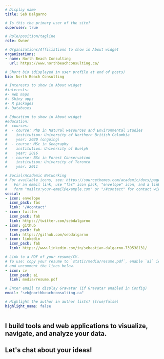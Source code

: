 ```yaml
---
# Display name
title: Seb Dalgarno

# Is this the primary user of the site?
superuser: true

# Role/position/tagline
role: Owner

# Organizations/Affiliations to show in About widget
organizations:
- name: North Beach Consulting
  url: https://www.northbeachconsulting.ca/

# Short bio (displayed in user profile at end of posts)
bio: North Beach Consulting

# Interests to show in About widget
#interests:
#- Web maps
#- Shiny apps
#- R packages
#- Databases

# Education to show in About widget
#education:
#  courses:
#  - course: PhD in Natural Resources and Environmental Studies
#    institution: University of Northern British Columbia
#    year: 2020 (ongoing)
#  - course: MSc in Geography
#    institution: University of Guelph
#    year: 2016
#  - course: BSc in Forest Conservation
#    institution: University of Toronto
#    year: 2011

# Social/Academic Networking
# For available icons, see: https://sourcethemes.com/academic/docs/page-builder/#icons
#   For an email link, use "fas" icon pack, "envelope" icon, and a link in the
#   form "mailto:your-email@example.com" or "/#contact" for contact widget.
social:
- icon: envelope
  icon_pack: fas
  link: '/#contact'
- icon: twitter
  icon_pack: fab
  link: https://twitter.com/sebdalgarno
- icon: github
  icon_pack: fab
  link: https://github.com/sebdalgarno
- icon: linkedin
  icon_pack: fab
  link: https://www.linkedin.com/in/sebastian-dalgarno-739538131/

# Link to a PDF of your resume/CV.
# To use: copy your resume to `static/media/resume.pdf`, enable `ai` icons in `params.toml`, 
# and uncomment the lines below.
- icon: cv
  icon_pack: ai
  link: media/resume.pdf

# Enter email to display Gravatar (if Gravatar enabled in Config)
email: "seb@northbeachconsulting.ca"

# Highlight the author in author lists? (true/false)
highlight_name: false
---
```


## I build tools and web applications to visualize, navigate, and analyze your data. 

## Let's chat about your ideas!


